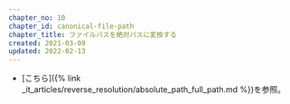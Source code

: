 ```yaml
---
chapter_no: 10
chapter_id: canonical-file-path
chapter_title: ファイルパスを絶対パスに変換する
created: 2021-03-09
updated: 2022-02-13
---
```

- [こちら]({% link _it_articles/reverse_resolution/absolute_path_full_path.md %})を参照。
